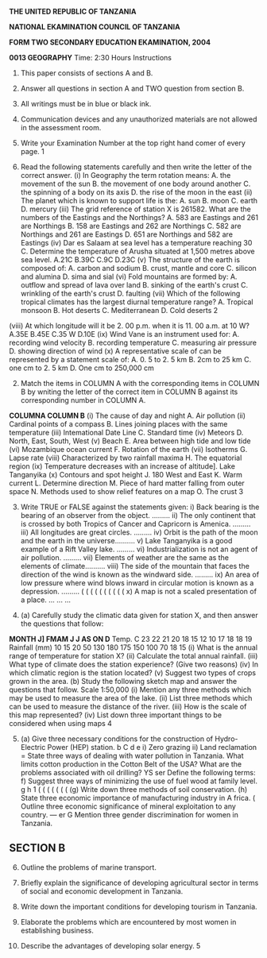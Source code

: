 **THE UNITED REPUBLIC OF TANZANIA**

**NATIONAL EKAMINATION COUNCIL OF TANZANIA**

**FORM TWO SECONDARY EDUCATION EKAMINATION, 2004**

**0013 GEOGRAPHY**
Time: 2:30 Hours
Instructions

1. This paper consists of sections A and B.

2. Answer all questions in section A and TWO question from section B.

3. All writings must be in blue or black ink.

4. Communication devices and any unauthorized materials are not allowed in the assessment room.

5. Write your Examination Number at the top right hand comer of every page.
1

1. Read the following statements carefully and then write the letter of the correct answer.
(i) In Geography the term rotation means:
A. the movement of the sun
B. the movement of one body around another
C. the spinning of a body on its axis
D. the rise of the moon in the east
(ii) The planet which is known to support life is the:
A. sun
B. moon
C. earth
D. mercury
(iii) The grid reference of station X is 261582. What are the numbers of the Eastings and the Northings?
A. 583 are Eastings and 261 are Northings
B. 158 are Eastings and 262 are Northings
C. 582 are Northings and 261 are Eastings
D. 651 are Northings and 582 are Eastings
(iv) Dar es Salaam at sea level has a temperature reaching 30 C. Determine the temperature of Arusha situated at 1,500 metres above sea level.
A.21C
B.39C
C.9C
D.23C
(v) The structure of the earth is composed of:
A. carbon and sodium
B. crust, mantle and core
C. silicon and alumina
D. sima and sial
(vi) Fold mountains are formed by:
A. outflow and spread of lava over land
B. sinking of the earth's crust
C. wrinkling of the earth's crust
D. faulting
(vii) Which of the following tropical climates has the largest diurnal temperature range?
A. Tropical monsoon
B. Hot deserts
C. Mediterranean
D. Cold deserts
2

(viii) At which longitude will it be 2. 00 p.m. when it is 11. 00 a.m. at 10 W?
A.35E
B.45E
C.35 W
D.10E
(ix) Wind Vane is an instrument used for:
A. recording wind velocity
B. recording temperature
C. measuring air pressure
D. showing direction of wind
(x) A representative scale of can be represented by a statement scale of:
A. 0. 5 to 2. 5 km
B. 2cm to 25 km
C. one cm to 2. 5 km
D. One cm to 250,000 cm

2. Match the items in COLUMN A with the corresponding items in COLUMN B by wniting the letter of the correct item in COLUMN B against its corresponding number in COLUMN A.

**COLUMNA COLUMN B**
(i) The cause of day and night A. Air pollution
(ii) Cardinal points of a compass B. Lines joining places with the same temperature
(iii) Intemational Date Line C. Standard time
(iv) Meteors D. North, East, South, West
(v) Beach E. Area between high tide and low tide
(vi) Mozambique ocean current F. Rotation of the earth
(vii) Isotherms G. Lapse rate
(viii) Characterized by two rainfall maxima H. The equatorial region
(ix) Temperature decreases with an increase of altitude]. Lake Tanganyika
(x) Contours and spot height J. 180 West and East
K. Warm current
L. Determine direction
M. Piece of hard matter falling from outer space
N. Methods used to show relief features on a map
O. The crust
3

3. Write TRUE or FALSE against the statements given:
i) Back bearing is the bearing of an observer from the object. .........
ii) The only continent that is crossed by both Tropics of Cancer and Capricorn is Amenica. .........
iii) All longitudes are great circles. .........
iv) Orbit is the path of the moon and the earth in the universe..........
v) Lake Tanganyika is a good example of a Rift Valley lake. .........
vi) Industrialization is not an agent of air pollution. .........
vii) Elements of weather are the same as the elements of climate..........
viii) The side of the mountain that faces the direction of the wind is known as the windward side. .........
ix) An area of low pressure where wind blows inward in circular motion is known as a depression. .........
(
(
(
(
(
(
(
(
(
(
x) A map is not a scaled presentation of a place. ... ... ...

4. (a) Carefully study the climatic data given for station X, and then answer the questions that follow:

**MONTH J] FMAM J J AS ON D**
Temp. C 23 22 21 20 18 15 12 10 17 18 18 19
Rainfall (mm) 10 15 20 50 130 180 175 150 100 70 18 15
(i) What is the annual range of temperature for station X?
(ii) Calculate the total annual rainfall.
(iii) What type of climate does the station experience? (Give two reasons)
(iv) In which climatic region is the station located?
(v) Suggest two types of crops grown in the area.
(b) Study the following sketch map and answer the questions that follow.
Scale 1:50,000
(i) Mention any three methods which may be used to measure the area of the lake.
(ii) List three methods which can be used to measure the distance of the river.
(iii) How is the scale of this map represented?
(iv) List down three important things to be considered when using maps
4

5. (a) Give three necessary conditions for the construction of Hydro-Electric Power (HEP) station.
b
C
d e
i) Zero grazing ii) Land reclamation
=
State three ways of dealing with water pollution in Tanzania.
What limits cotton production in the Cotton Belt of the USA?
What are the problems associated with oil drilling?
YS ser
Define the following terms:
f) Suggest three ways of minimizing the use of fuel wood at family level.
g h
1
(
(
(
(
(
(
(
(g) Write down three methods of soil conservation.
(h) State three economic importance of manufacturing industry in A frica.
(
Outline three economic significance of mineral exploitation to any country.
— er
G
Mention three gender discrimination for women in Tanzania.

## SECTION B

6. Outline the problems of marine transport.

7. Briefly explain the significance of developing agricultural sector in terms of social and economic development in Tanzania.

8. Write down the important conditions for developing tourism in Tanzania.

9. Elaborate the problems which are encountered by most women in establishing business.

10. Describe the advantages of developing solar energy.
5
